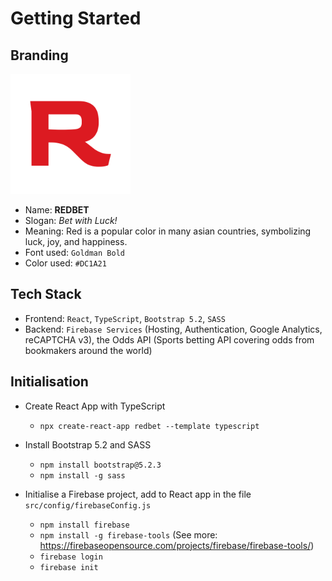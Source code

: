 # Getting Started

## Branding

[![Alt text](public/logo192.png)](https://redbet-au.web.app/)

- Name: **REDBET**
- Slogan: _Bet with Luck!_
- Meaning: Red is a popular color in many asian countries, symbolizing luck, joy, and happiness.
- Font used: `Goldman Bold`
- Color used: `#DC1A21`

## Tech Stack

- Frontend: `React`, `TypeScript`, `Bootstrap 5.2`, `SASS`
- Backend: `Firebase Services` (Hosting, Authentication, Google Analytics, reCAPTCHA v3), the Odds API (Sports betting API covering odds from bookmakers around the world)

## Initialisation

- Create React App with TypeScript

  - `npx create-react-app redbet --template typescript`

- Install Bootstrap 5.2 and SASS

  - `npm install bootstrap@5.2.3`
  - `npm install -g sass`

- Initialise a Firebase project, add to React app in the file `src/config/firebaseConfig.js`
  - `npm install firebase`
  - `npm install -g firebase-tools` (See more: https://firebaseopensource.com/projects/firebase/firebase-tools/)
  - `firebase login`
  - `firebase init`

